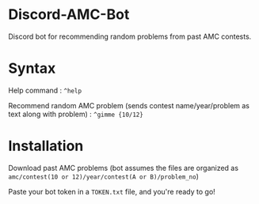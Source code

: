 # Discord-AMC-Bot
Discord bot for recommending random problems from past AMC contests.

# Syntax
Help command : `^help`

Recommend random AMC problem (sends contest name/year/problem as text along with problem) : `^gimme {10/12}`

# Installation
Download past AMC problems (bot assumes the files are organized as `amc/contest(10 or 12)/year/contest(A or B)/problem_no`)

Paste your bot token in a `TOKEN.txt` file, and you're ready to go!
